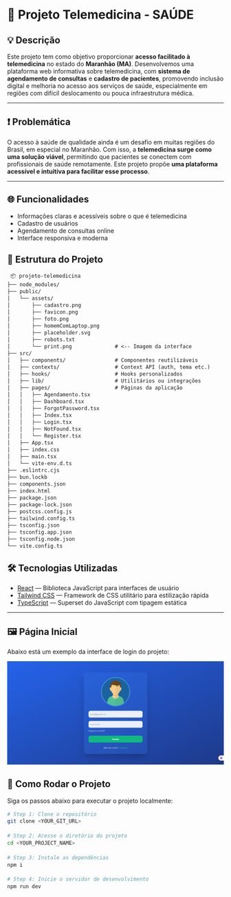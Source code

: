 # 🏥 Projeto Telemedicina - SAÚDE

## 💡 Descrição

Este projeto tem como objetivo proporcionar **acesso facilitado à telemedicina** no estado do **Maranhão (MA)**. Desenvolvemos uma plataforma web informativa sobre telemedicina, com **sistema de agendamento de consultas** e **cadastro de pacientes**, promovendo inclusão digital e melhoria no acesso aos serviços de saúde, especialmente em regiões com difícil deslocamento ou pouca infraestrutura médica.

---

## ❗ Problemática

O acesso à saúde de qualidade ainda é um desafio em muitas regiões do Brasil, em especial no Maranhão. Com isso, a **telemedicina surge como uma solução viável**, permitindo que pacientes se conectem com profissionais de saúde remotamente. Este projeto propõe **uma plataforma acessível e intuitiva para facilitar esse processo**.

---

## 🌐 Funcionalidades

- Informações claras e acessíveis sobre o que é telemedicina
- Cadastro de usuários
- Agendamento de consultas online
- Interface responsiva e moderna

## 📁 Estrutura do Projeto

```
 📦 projeto-telemedicina
├── node_modules/
├── public/
│   └── assets/
│       ├── cadastro.png
│       ├── favicon.png
│       ├── foto.png
│       ├── homemComLaptop.png
│       ├── placeholder.svg
│       ├── robots.txt
│       └── print.png              # <-- Imagem da interface
├── src/
│   ├── components/                # Componentes reutilizáveis
│   ├── contexts/                  # Context API (auth, tema etc.)
│   ├── hooks/                     # Hooks personalizados
│   ├── lib/                       # Utilitários ou integrações
│   ├── pages/                     # Páginas da aplicação
│   │   ├── Agendamento.tsx
│   │   ├── Dashboard.tsx
│   │   ├── ForgotPassword.tsx
│   │   ├── Index.tsx
│   │   ├── Login.tsx
│   │   ├── NotFound.tsx
│   │   └── Register.tsx
│   ├── App.tsx
│   ├── index.css
│   ├── main.tsx
│   └── vite-env.d.ts
├── .eslintrc.cjs
├── bun.lockb
├── components.json
├── index.html
├── package.json
├── package-lock.json
├── postcss.config.js
├── tailwind.config.ts
├── tsconfig.json
├── tsconfig.app.json
├── tsconfig.node.json
└── vite.config.ts
```

## 🛠️ Tecnologias Utilizadas

- [React](https://reactjs.org/) — Biblioteca JavaScript para interfaces de usuário
- [Tailwind CSS](https://tailwindcss.com/) — Framework de CSS utilitário para estilização rápida
- [TypeScript](https://www.typescriptlang.org/) — Superset do JavaScript com tipagem estática

---

## 🖼️ Página Inicial

Abaixo está um exemplo da interface de login do projeto:

![Print da página inicial](./public/assets/print.png)


## 🚀 Como Rodar o Projeto

Siga os passos abaixo para executar o projeto localmente:

```bash
# Step 1: Clone o repositório
git clone <YOUR_GIT_URL>

# Step 2: Acesse o diretório do projeto
cd <YOUR_PROJECT_NAME>

# Step 3: Instale as dependências
npm i

# Step 4: Inicie o servidor de desenvolvimento
npm run dev

